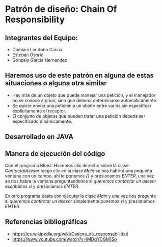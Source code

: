 # Patrón de diseño: Chain Of Responsibility 

## Integrantes del Equipo:
  - Damiam Londoño García
  - Esteban Osorio
  - Gonzalo Garcia Hernandez

## Haremos uso de este patrón en alguna de estas situaciones o alguna otra similar
  - Hay más de un objeto que puede manejar una petición, y el manejador no se conoce a priori, sino que debería determinarse         automáticamente.
  - Se quiere enviar una petición a un objeto entre varios sin especificar explícitamente el receptor. 
  - El conjunto de objetos que pueden tratar una petición debería ser especificado dinámicamente.

## Desarrollado en JAVA

## Manera de ejecución del código
Con el programa BlueJ: Hacemos clic derecho sobre la clase *ContactarAsesor* luego clic en la clase *Main* se nos habrirá una pequeña ventana con un campo, ahí le ponemos *{}* y presionamos *ENTER*, una vez se nos habra la ventana preguntandonos si *queremos contactar un asesor* escribimos *si* y presionamos *ENTER*.

En otro programa basta con ejecutar la clase *Main* y una vez nos pregunte si *queremos contactar un asesor* simplemente ponemos *si* y presionamos *ENTER*.

## Referencias bibliográficas
- https://es.wikipedia.org/wiki/Cadena_de_responsabilidad
- https://www.youtube.com/watch?v=iMDqYCGM1So

